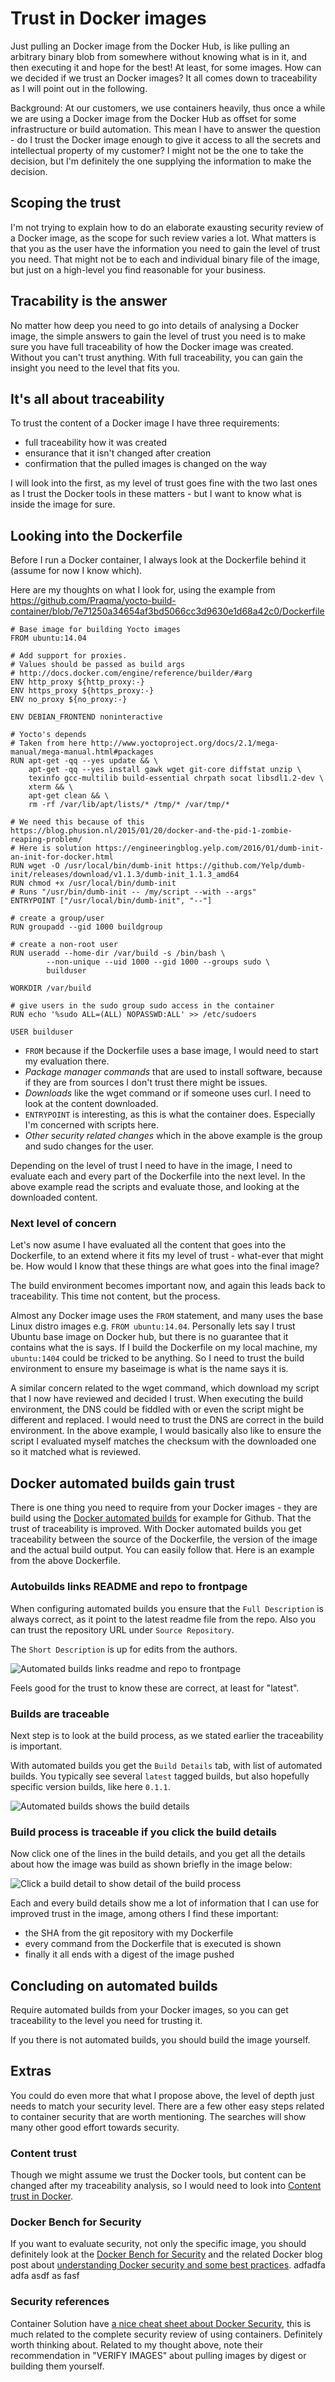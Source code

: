 # Trust in Docker images

Just pulling an Docker image from the Docker Hub, is like pulling an arbitrary binary blob from somewhere without knowing what is in it, and then executing it and hope for the best! At least, for some images. How can we decided if we trust an Docker images? It all comes down to traceability as I will point out in the following.


Background: At our customers, we use containers heavily, thus once a while we are using a Docker image from the Docker Hub as offset for some infrastructure or build automation. This mean I have to answer the question - do I trust the Docker image enough to give it access to all the secrets and intellectual property of my customer? I might not be the one to take the decision, but I'm definitely the one supplying the information to make the decision.

## Scoping the trust

I'm not trying to explain how to do an elaborate exausting security review of a Docker image, as the scope for such review varies a lot. What matters is that you as the user have the information you need to gain the level of trust you need. That might not be to each and individual binary file of the image, but just on a high-level you find reasonable for your business. 

## Tracability is the answer

No matter how deep you need to go into details of analysing a Docker image, the simple answers to gain the level of trust you need is to make sure you have full traceability of how the Docker image was created.
Without you can't trust anything. With full traceability, you can gain the insight you need to the level that fits you.


## It's all about traceability

To trust the content of a Docker image I have three requirements:

* full traceability how it was created
* ensurance that it isn't changed after creation
* confirmation that the pulled images is changed on the way

I will look into the first, as my level of trust goes fine with the two last ones as I trust the Docker tools in these matters - but I want to know what is inside the image for sure.

## Looking into the Dockerfile

Before I run a Docker container, I always look at the Dockerfile behind it (assume for now I know which).

Here are my thoughts on what I look for, using the example from https://github.com/Praqma/yocto-build-container/blob/7e71250a34654af3bd5066cc3d9630e1d68a42c0/Dockerfile

```
# Base image for building Yocto images
FROM ubuntu:14.04

# Add support for proxies.
# Values should be passed as build args
# http://docs.docker.com/engine/reference/builder/#arg
ENV http_proxy ${http_proxy:-}
ENV https_proxy ${https_proxy:-}
ENV no_proxy ${no_proxy:-}

ENV DEBIAN_FRONTEND noninteractive

# Yocto's depends
# Taken from here http://www.yoctoproject.org/docs/2.1/mega-manual/mega-manual.html#packages
RUN apt-get -qq --yes update && \
    apt-get -qq --yes install gawk wget git-core diffstat unzip \
    texinfo gcc-multilib build-essential chrpath socat libsdl1.2-dev \
    xterm && \
    apt-get clean && \
    rm -rf /var/lib/apt/lists/* /tmp/* /var/tmp/*

# We need this because of this https://blog.phusion.nl/2015/01/20/docker-and-the-pid-1-zombie-reaping-problem/
# Here is solution https://engineeringblog.yelp.com/2016/01/dumb-init-an-init-for-docker.html
RUN wget -O /usr/local/bin/dumb-init https://github.com/Yelp/dumb-init/releases/download/v1.1.3/dumb-init_1.1.3_amd64
RUN chmod +x /usr/local/bin/dumb-init
# Runs "/usr/bin/dumb-init -- /my/script --with --args"
ENTRYPOINT ["/usr/local/bin/dumb-init", "--"]

# create a group/user
RUN groupadd --gid 1000 buildgroup

# create a non-root user
RUN useradd --home-dir /var/build -s /bin/bash \
        --non-unique --uid 1000 --gid 1000 --groups sudo \
        builduser

WORKDIR /var/build

# give users in the sudo group sudo access in the container
RUN echo '%sudo ALL=(ALL) NOPASSWD:ALL' >> /etc/sudoers

USER builduser
```

* `FROM` because if the Dockerfile uses a base image, I would need to start my evaluation there.
* _Package manager commands_ that are used to install software, because if they are from sources I don't trust there might be issues.
* _Downloads_ like the wget command or if someone uses curl. I need to look at the content downloaded.
* `ENTRYPOINT` is interesting, as this is what the container does. Especially I'm concerned with scripts here.
* _Other security related changes_ which in the above example is the group and sudo changes for the user.

Depending on the level of trust I need to have in the image, I need to evaluate each and every part of the Dockerfile into the next level. In the above example read the scripts and evaluate those, and looking at the downloaded content.


### Next level of concern

Let's now asume I have evaluated all the content that goes into the Dockerfile, to an extend where it fits my level of trust - what-ever that might be.
How would I know that these things are what goes into the final image?

The build environment becomes important now, and again this leads back to traceability. This time not content, but the process.

Almost any Docker image uses the `FROM` statement, and many uses the base Linux distro images e.g. `FROM ubuntu:14.04`. Personally lets say I trust Ubuntu base image on Docker hub, but there is no guarantee that it contains what the is says. If I build the Dockerfile on my local machine, my `ubuntu:1404` could be tricked to be anything.
So I need to trust the build environment to ensure my baseimage is what is the name says it is.

A similar concern related to the wget command, which download my script that I now have reviewed and decided I trust. When executing the build environment, the DNS could be fiddled with or even the script might be different and replaced. I would need to trust the DNS are correct in the build environment.
In the above example, I would basically also like to ensure the script I evaluated myself matches the checksum with the downloaded one so it matched what is reviewed.

## Docker automated builds gain trust

There is one thing you need to require from your Docker images - they are build using the [Docker automated builds](https://docs.docker.com/docker-hub/github/#automated-builds-from-github) for example for Github.
That the trust of traceability is improved. With Docker automated builds you get traceability between the source of the Dockerfile, the version of the image and the actual build output. You can easily follow that. Here is an example from the above Dockerfile.


### Autobuilds links README and repo to frontpage

When configuring automated builds you ensure that the `Full Description` is always correct, as it point to the latest readme file from the repo. Also you can trust the repository URL under `Source Repository`.

The `Short Description` is up for edits from the authors.

![Automated builds links readme and repo to frontpage](/docker/images/trust-in-docker-images-hub-image-frontpage.png)

Feels good for the trust to know these are correct, at least for "latest".

### Builds are traceable

Next step is to look at the build process, as we stated earlier the traceability is important.

With automated builds you get the `Build Details` tab, with list of automated builds. You typically see several `latest` tagged builds, but also hopefully specific version builds, like here `0.1.1`.

![Automated builds shows the build details](/docker/images/trust-in-docker-images-hub-image-builds.png)

### Build process is traceable if you click the build details

Now click one of the lines in the build details, and you get all the details about how the image was build as shown briefly in the image below:

![Click a build detail to show detail of the build process](/docker/images/trust-in-docker-images-hub-image-buildtrace.png)


Each and every build details show me a lot of information that I can use for improved trust in the image, among others I find these important:

* the SHA from the git repository with my Dockerfile
* every command from the Dockerfile that is executed is shown
* finally it all ends with a digest of the image pushed

## Concluding on automated builds

Require automated builds from your Docker images, so you can get traceability to the level you need for trusting it.

If you there is not automated builds, you should build the image yourself.


## Extras

You could do even more that what I propose above, the level of depth just needs to match your security level. There are a few other easy steps related to container security that are worth mentioning. The searches will show many other good effort towards security.

### Content trust

Though we might assume we trust the Docker tools, but content can be changed after my traceability analysis, so I would need to look into [Content trust in Docker](https://docs.docker.com/engine/security/trust/content_trust/).

### Docker Bench for Security

If you want to evaluate security, not only the specific image, you should definitely look at the [Docker Bench for Security](https://github.com/docker/docker-bench-security#running-docker-bench-for-security) and the related Docker blog post about [understanding Docker security and some best practices](https://blog.docker.com/2015/05/understanding-docker-security-and-best-practices/).
adfadfa adfa asdf as fasf 


### Security references

Container Solution have [a nice cheat sheet about Docker Security](https://github.com/Praqma/handbook/issues/49), this is much related to the complete security review of using containers. Definitely worth thinking about.
Related to my thought above, note their recommendation in "VERIFY IMAGES" about pulling images by digest or building them yourself.



